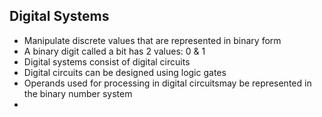 ## Digital Systems
- Manipulate discrete values that are represented in binary form
- A binary digit called a bit has 2 values: 0 & 1
- Digital systems consist of digital circuits
- Digital circuits can be designed using logic gates
- Operands used for processing in digital circuitsmay be represented in the binary number system
- 